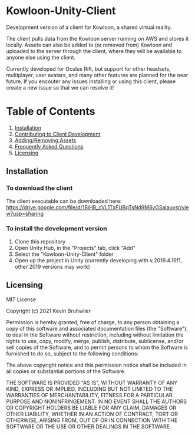 # Kowloon-Unity-Client

Development version of a client for Kowloon, a shared virtual reality.

The client pulls data from the Kowloon server running on AWS and stores it locally. Assets can also be added to (or removed from) Kowloon and uploaded to the server through the client, where they will be available to anyone else using the client.

Currently developed for Oculus Rift, but support for other headsets, multiplayer, user avatars, and many other features are planned for the near future.
If you encouter any issues installing or using this client, please create a new issue so that we can resolve it!


# Table of Contents
1. [Installation](#installation)
2. [Contributing to Client Development](#contribute)
3. [Adding/Removing Assets](#assets)
4. [Frequently Asked Questions](#faq)
5. [Licensing](#licensing)


## Installation
### To download the client
The client executable can be downloaded here: https://drive.google.com/file/d/1BjHB_cVL1TxFUBqTsNd9M8vGSalauvsr/view?usp=sharing

### To install the development version
1. Clone this repository
2. Open Unity Hub, in the "Projects" tab, click "Add"
3. Select the "Kowloon-Unity-Client" folder
4. Open up the project in Unity (currently developing with v.2019.4.16f1, other 2019 versions may work)


## Licensing
MIT License

Copyright (c) 2021 Kevin Bruhwiler

Permission is hereby granted, free of charge, to any person obtaining a copy
of this software and associated documentation files (the "Software"), to deal
in the Software without restriction, including without limitation the rights
to use, copy, modify, merge, publish, distribute, sublicense, and/or sell
copies of the Software, and to permit persons to whom the Software is
furnished to do so, subject to the following conditions:

The above copyright notice and this permission notice shall be included in all
copies or substantial portions of the Software.

THE SOFTWARE IS PROVIDED "AS IS", WITHOUT WARRANTY OF ANY KIND, EXPRESS OR
IMPLIED, INCLUDING BUT NOT LIMITED TO THE WARRANTIES OF MERCHANTABILITY,
FITNESS FOR A PARTICULAR PURPOSE AND NONINFRINGEMENT. IN NO EVENT SHALL THE
AUTHORS OR COPYRIGHT HOLDERS BE LIABLE FOR ANY CLAIM, DAMAGES OR OTHER
LIABILITY, WHETHER IN AN ACTION OF CONTRACT, TORT OR OTHERWISE, ARISING FROM,
OUT OF OR IN CONNECTION WITH THE SOFTWARE OR THE USE OR OTHER DEALINGS IN THE
SOFTWARE.
